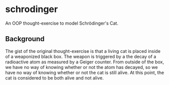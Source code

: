 # schrodinger #
An OOP thought-exercise to model Schrödinger's Cat.

## Background ##
The gist of the original thought-exercise is that a living cat is placed inside of a weaponized black box. The weapon is triggered by a the decay of a radioactive atom as measured by a Geiger counter. From outside of the box, we have no way of knowing whether or not the atom has decayed, so we have no way of knowing whether or not the cat is still alive. At this point, the cat is considered to be both alive and not alive.
